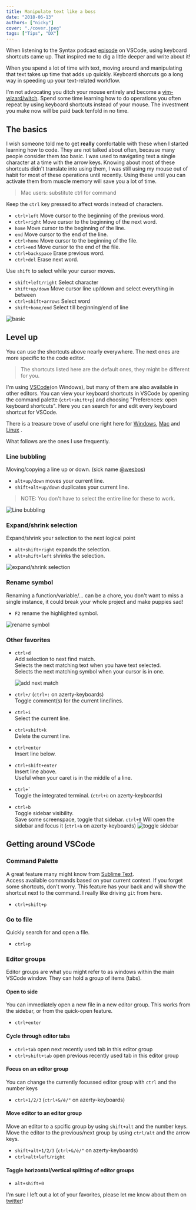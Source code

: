 ```yaml
---
title: Manipulate text like a boss
date: "2018-06-13"
authors: ["nicky"]
cover: "./cover.jpeg"
tags: ["Tips", "DX"]
---
```


<!-- Photo by dylan nolte on Unsplash -->

<!-- TODO: find better way to show shortcuts in action.
the gifs load immediately on page load/are big now-->

When listening to the Syntax podcast [episode](https://syntax.fm/show/048/vs-code-round-two) on VSCode, using keyboard shortcuts came up. That inspired me to dig a little deeper and write about it!

When you spend a lot of time with text, moving around and manipulating that text takes up time that adds up quickly.
Keyboard shorcuts go a long way in speeding up your text-related workflow.

I'm not advocating you ditch your mouse entirely and become a [vim-wizard/witch](https://twitter.com/noopkat). Spend some time learning how to do operations you often repeat by using keyboard shortcuts instead of your mouse. The investment you make now will be paid back tenfold in no time.

## The basics

I wish someone told me to get **really** comfortable with these when I started learning how to code. They are not talked about often, because many people consider them _too_ basic.
I was used to navigating text a single character at a time with the arrow keys. Knowing about most of these shortcuts didn't translate into using them, I was still using my mouse out of habit for most of these operations until recently.
Using these until you can activate them from muscle memory will save you a lot of time.

> Mac users: substitute ctrl for command

Keep the `ctrl` key pressed to affect words instead of characters.

- `ctrl+left` Move cursor to the beginning of the previous word.
- `ctrl+right` Move cursor to the beginning of the next word.
- `home` Move cursor to the beginning of the line.
- `end` Move cursor to the end of the line.
- `ctrl+home` Move cursor to the beginning of the file.
- `ctrl+end` Move cursor to the end of the file.
- `ctrl+backspace` Erase previous word.
- `ctrl+del` Erase next word.

Use `shift` to select while your cursor moves.

- `shift+left/right` Select character
- `shift+up/down` Move cursor line up/down and select everything in between
- `ctrl+shift+arrows` Select word
- `shift+home/end` Select till beginning/end of line

![basic](./basic.gif)

## Level up

You can use the shortcuts above nearly everywhere.
The next ones are more specific to the code editor.

> The shortcuts listed here are the default ones, they might be different for you.

I'm using [VSCode](https://code.visualstudio.com/)(on Windows), but many of them are also available in other editors. You can view your keyboard shortcuts in VSCode by opening the command palette (`ctrl+shift+p`) and choosing "Preferences: open keyboard shortcuts".
Here you can search for and edit every keyboard shortcut for VSCode.

There is a treasure trove of useful one right here for [Windows](https://code.visualstudio.com/shortcuts/keyboard-shortcuts-windows.pdf), [Mac](https://code.visualstudio.com/shortcuts/keyboard-shortcuts-macos.pdf) and [Linux](https://code.visualstudio.com/shortcuts/keyboard-shortcuts-linux.pdf)
.

What follows are the ones I use frequently.

### Line bubbling

Moving/copying a line up or down. (sick name [@wesbos](https://twitter.com/wesbos))

- `alt+up/down` moves your current line.
- `shift+alt+up/down` duplicates your current line.

> NOTE: You don't have to select the entire line for these to work.

![Line bubbling](line-bubbling.gif)

### Expand/shrink selection

Expand/shrink your selection to the next logical point

- `alt+shift+right` expands the selection.
- `alt+shift+left` shrinks the selection.

![expand/shrink selection](expand-shrink-selection.gif)

### Rename symbol

Renaming a function/variable/... can be a chore, you don't want to miss a single instance, it could break your whole project and make puppies sad!

- `F2` rename the highlighted symbol.

![rename symbol](rename-symbol.gif)

### Other favorites

- `ctrl+d`  
  Add selection to next find match.  
  Selects the next matching text when you have text selected.  
  Selects the next matching symbol when your cursor is in one.

  ![add next match](add-next-match.gif)

- `ctrl+/` (`ctrl+:` on azerty-keyboards)  
  Toggle comment(s) for the current line/lines.

- `ctrl+i`  
  Select the current line.

- `ctrl+shift+k`  
  Delete the current line.

- `ctrl+enter`  
  Insert line below.
- `ctrl+shift+enter`  
  Insert line above.  
  Useful when your caret is in the middle of a line.

- `` ctrl+` ``  
  Toggle the integrated terminal. (`ctrl+ù` on azerty-keyboards)

- `ctrl+b`  
  Toggle sidebar visibility.  
  Save some screenspace, toggle that sidebar.
  `ctrl+0` Will open the sidebar and focus it (`ctrl+à` on azerty-keyboards)
  ![toggle sidebar](toggle-sidebar.gif)

## Getting around VSCode

### Command Palette

A great feature many might know from [Sublime Text](https://www.sublimetext.com/).  
Access available commands based on your current context.
If you forget some shortcuts, don't worry. This feature has your back and will show the shortcut next to the command.
I really like driving `git` from here.

- `ctrl+shift+p`

### Go to file

Quickly search for and open a file.

- `ctrl+p`

### Editor groups

Editor groups are what you might refer to as windows within the main VSCode window. They can hold a group of items (tabs).

#### Open to side

You can immediately open a new file in a new editor group. This works from the sidebar, or from the quick-open feature.

- `ctrl+enter`

#### Cycle through editor tabs

- `ctrl+tab` open next recently used tab in this editor group
- `ctrl+shift+tab` open previous recently used tab in this editor group

#### Focus on an editor group

You can change the currently focussed editor group with `ctrl` and the number keys

- `ctrl+1/2/3` (`ctrl+&/é/"` on azerty-keyboards)

#### Move editor to an editor group

Move an editor to a spcific group by using `shift+alt` and the number keys.
Move the editor to the previous/next group by using `ctrl/alt` and the arrow keys.

- `shift+alt+1/2/3` (`ctrl+&/é/"` on azerty-keyboards)
- `ctrl+alt+left/right`

#### Toggle horizontal/vertical splitting of editor groups

- `alt+shift+0`

I'm sure I left out a lot of your favorites, please let me know about them on [twitter](https://twitter.com/nmeuleman)!
